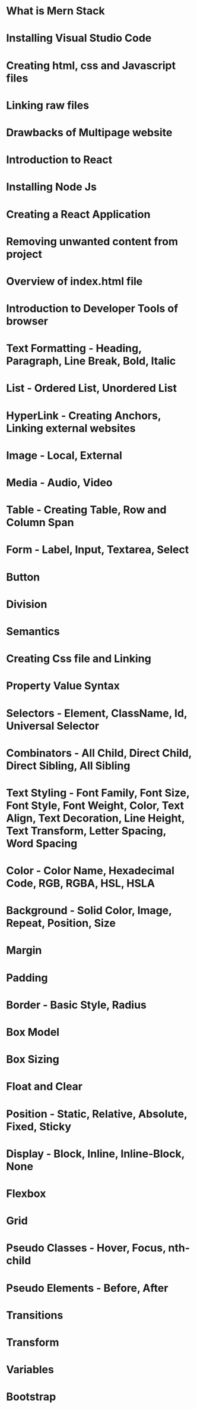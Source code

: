 # What is Mern Stack
# Installing Visual Studio Code
# Creating html, css and Javascript files
# Linking raw files
# Drawbacks of Multipage website

# Introduction to React
# Installing Node Js
# Creating a React Application
# Removing unwanted content from project
# Overview of index.html file

# Introduction to Developer Tools of browser
# Text Formatting - Heading, Paragraph, Line Break, Bold, Italic
# List - Ordered List, Unordered List
# HyperLink - Creating Anchors, Linking external websites
# Image - Local, External

# Media - Audio, Video
# Table - Creating Table, Row and Column Span
# Form - Label, Input, Textarea, Select
# Button
# Division

# Semantics
# Creating Css file and Linking
# Property Value Syntax
# Selectors - Element, ClassName, Id, Universal Selector
# Combinators - All Child, Direct Child, Direct Sibling, All Sibling

# Text Styling - Font Family, Font Size, Font Style, Font Weight, Color, Text Align, Text Decoration, Line Height, Text Transform, Letter Spacing, Word Spacing

# Color - Color Name, Hexadecimal Code, RGB, RGBA, HSL, HSLA

# Background - Solid Color, Image, Repeat, Position, Size

# Margin
# Padding
# Border - Basic Style, Radius
# Box Model
# Box Sizing

# Float and Clear
# Position - Static, Relative, Absolute, Fixed, Sticky
# Display - Block, Inline, Inline-Block, None

# Flexbox
# Grid

# Pseudo Classes - Hover, Focus, nth-child
# Pseudo Elements - Before, After

# Transitions
# Transform
# Variables

# Bootstrap


